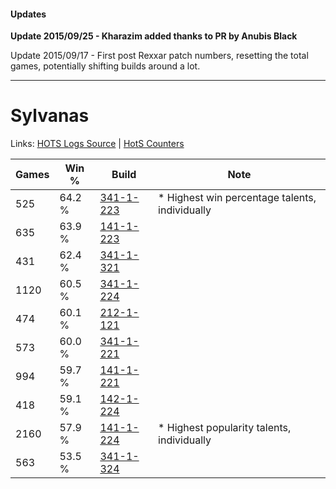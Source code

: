 #### Updates
**Update 2015/09/25 - Kharazim added thanks to PR by Anubis Black**

Update 2015/09/17 - First post Rexxar patch numbers, resetting the total games, potentially shifting builds around a lot.

***

# Sylvanas

Links: [HOTS Logs Source](https://www.hotslogs.com/Sitewide/HeroDetails?Hero=Sylvanas) | [HotS Counters](http://hotscounters.com/#/hero/Sylvanas)

Games  | Win %  | Build     | Note
-----  | -----  | -----     | ----
525    | 64.2 % | [341-1-223](http://www.heroesfire.com/hots/talent-calculator/sylvanas#pAEN) | * Highest win percentage talents, individually
635    | 63.9 % | [141-1-223](http://www.heroesfire.com/hots/talent-calculator/sylvanas#hXyN) | 
431    | 62.4 % | [341-1-321](http://www.heroesfire.com/hots/talent-calculator/sylvanas#pAFv) | 
1120   | 60.5 % | [341-1-224](http://www.heroesfire.com/hots/talent-calculator/sylvanas#pAEO) | 
474    | 60.1 % | [212-1-121](http://www.heroesfire.com/hots/talent-calculator/sylvanas#kFGX) | 
573    | 60.0 % | [341-1-221](http://www.heroesfire.com/hots/talent-calculator/sylvanas#pAEL) | 
994    | 59.7 % | [141-1-221](http://www.heroesfire.com/hots/talent-calculator/sylvanas#hXyL) | 
418    | 59.1 % | [142-1-224](http://www.heroesfire.com/hots/talent-calculator/sylvanas#haOe) | 
2160   | 57.9 % | [141-1-224](http://www.heroesfire.com/hots/talent-calculator/sylvanas#hXyO) | * Highest popularity talents, individually
563    | 53.5 % | [341-1-324](http://www.heroesfire.com/hots/talent-calculator/sylvanas#pAFy) | 
